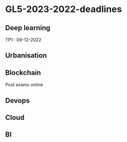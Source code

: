 # GL5-2023-2022-deadlines

## Deep learning 

TP1 : 09-12-2022

## Urbanisation

## Blockchain

Post exams online

## Devops

## Cloud

## BI
